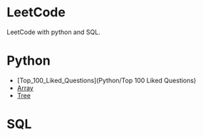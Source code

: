 # LeetCode
LeetCode with python and SQL. 

# Python
* [Top_100_Liked_Questions](Python/Top 100 Liked Questions)
* [Array](Python/Array)    
* [Tree](Python/Tree)

# SQL
